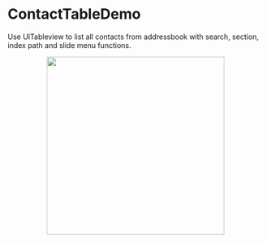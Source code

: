 # ContactTableDemo
Use UITableview to list all contacts from addressbook with search, section, index path and slide menu functions.


<p align="center">
  <img src="https://github.com/desenG/ContactTableDemo/blob/master/contacttable.gif?raw=true" width="350"/>
</p>
